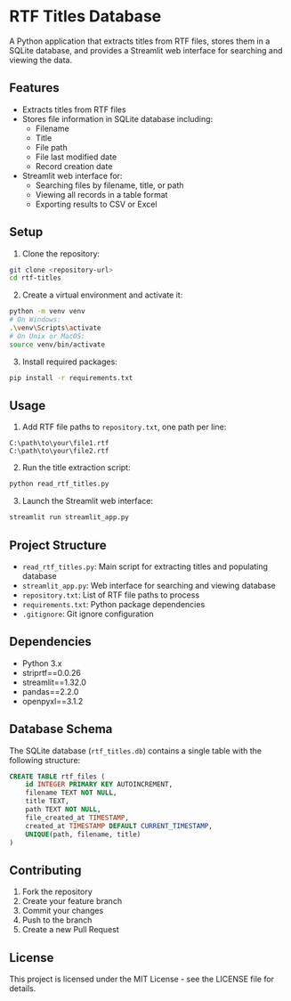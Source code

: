 # RTF Titles Database

A Python application that extracts titles from RTF files, stores them in a SQLite database, and provides a Streamlit web interface for searching and viewing the data.

## Features

- Extracts titles from RTF files
- Stores file information in SQLite database including:
  - Filename
  - Title
  - File path
  - File last modified date
  - Record creation date
- Streamlit web interface for:
  - Searching files by filename, title, or path
  - Viewing all records in a table format
  - Exporting results to CSV or Excel

## Setup

1. Clone the repository:
```bash
git clone <repository-url>
cd rtf-titles
```

2. Create a virtual environment and activate it:
```bash
python -m venv venv
# On Windows:
.\venv\Scripts\activate
# On Unix or MacOS:
source venv/bin/activate
```

3. Install required packages:
```bash
pip install -r requirements.txt
```

## Usage

1. Add RTF file paths to `repository.txt`, one path per line:
```
C:\path\to\your\file1.rtf
C:\path\to\your\file2.rtf
```

2. Run the title extraction script:
```bash
python read_rtf_titles.py
```

3. Launch the Streamlit web interface:
```bash
streamlit run streamlit_app.py
```

## Project Structure

- `read_rtf_titles.py`: Main script for extracting titles and populating database
- `streamlit_app.py`: Web interface for searching and viewing database
- `repository.txt`: List of RTF file paths to process
- `requirements.txt`: Python package dependencies
- `.gitignore`: Git ignore configuration

## Dependencies

- Python 3.x
- striprtf==0.0.26
- streamlit==1.32.0
- pandas==2.2.0
- openpyxl==3.1.2

## Database Schema

The SQLite database (`rtf_titles.db`) contains a single table with the following structure:

```sql
CREATE TABLE rtf_files (
    id INTEGER PRIMARY KEY AUTOINCREMENT,
    filename TEXT NOT NULL,
    title TEXT,
    path TEXT NOT NULL,
    file_created_at TIMESTAMP,
    created_at TIMESTAMP DEFAULT CURRENT_TIMESTAMP,
    UNIQUE(path, filename, title)
)
```

## Contributing

1. Fork the repository
2. Create your feature branch
3. Commit your changes
4. Push to the branch
5. Create a new Pull Request

## License

This project is licensed under the MIT License - see the LICENSE file for details. 